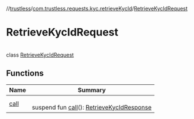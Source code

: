 //[trustless](../../../index.md)/[com.trustless.requests.kyc.retrieveKycId](../index.md)/[RetrieveKycIdRequest](index.md)

# RetrieveKycIdRequest

\
class [RetrieveKycIdRequest](index.md)

## Functions

| Name | Summary |
|---|---|
| [call](call.md) | <br>suspend fun [call](call.md)(): [RetrieveKycIdResponse](../-retrieve-kyc-id-response/index.md) |
